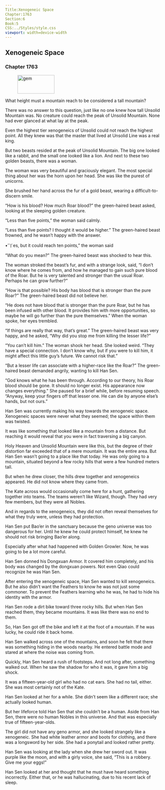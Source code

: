 ```yaml
---
Title:Xenogeneic Space 
Chapter:1763 
Section:6 
Book:5 
CSS:../Styles/style.css 
viewport: width=device-width
---
```

  
## Xenogeneic Space
### Chapter 1763
  
<figure>
	<img src="../Images/gem.gif" alt="gem" id="gem" width="120" height="60" />
</figure>
  

  
What height must a mountain reach to be considered a tall mountain?

There was no answer to this question, just like no one knew how tall Unsolid Mountain was. No creature could reach the peak of Unsolid Mountain. None had ever glanced at what lay at the peak.

Even the highest tier xenogeneics of Unsolid could not reach the highest point. All they knew was that the master that lived at Unsolid Line was a real king.

But two beasts resided at the peak of Unsolid Mountain. The big one looked like a rabbit, and the small one looked like a lion. And next to these two golden beasts, there was a woman.

The woman was very beautiful and graciously elegant. The most special thing about her was the horn upon her head. She was like the purest of unicorns.

She brushed her hand across the fur of a gold beast, wearing a difficult-to-discern smile.

“How is his blood? How much Roar blood?” the green-haired beast asked, looking at the sleeping golden creature.

“Less than five points,” the woman said calmly.

“Less than five points? I thought it would be higher.” The green-haired beast frowned, and he wasn’t happy with the answer.

•’丫es, but it could reach ten points,” the woman said

“What do you mean?” The green-haired beast was shocked to hear this.

The woman stroked the beast’s fur, and with a strange look, said, “I don’t know where he comes from, and how he managed to gain such pure blood of the Roar. But he is very talented and stronger than the usual Roar. Perhaps he can grow further?”

“How is that possible? His body has blood that is stronger than the pure Roar?” The green-haired beast did not believe her.

“He does not have blood that is stronger than the pure Roar, but he has been infused with other blood. It provides him with more opportunities, so maybe he will go further than the pure themselves.” When the woman spoke, her eyes trembled.

“If things are really that way, that’s great.” The green-haired beast was very happy, and he asked, “Why did you stop me from killing the lesser life?”

“You can’t kill him.” The woman shook her head. She looked weird. “They have a special connection. I don’t know why, but if you were to kill him, it might affect this little guy’s future. We cannot risk that.”

“But a lesser life can associate with a higher-race like the Roar?” The green-haired beast demanded angrily, wanting to kill Han Sen.

“God knows what he has been through. According to our theory, his Roar blood should be gone. It should no longer exist. His appearance now changes everything.” She paused for a brief while, before resuming speech. “Anyway, keep your fingers off that lesser one. He can die by anyone else’s hands, but not ours.”

Han Sen was currently making his way towards the xenogeneic space. Xenogeneic spaces were never what they seemed; the space within them was twisted.

It was like something that looked like a mountain from a distance. But reaching it would reveal that you were in fact traversing a big canyon.

Holy Heaven and Unsolid Mountain were like this, but the degree of their distortion far exceeded that of a mere mountain. It was the entire area. But Han Sen wasn’t going to a place like that today. He was only going to a mountain, situated beyond a few rocky hills that were a few hundred meters tall.

But when he drew closer, the hills drew together and xenogeneics appeared. He did not know where they came from.

The Kate across would occasionally come here for a hunt, gathering together into teams. The teams weren’t like Wizard, though. They had very few members, but they were all Nobles.

And in regards to the xenogeneics, they did not often reveal themselves for what they truly were, unless they had protection.

Han Sen put Bao’er in the sanctuary because the geno universe was too dangerous for her. Until he knew he could protect himself, he knew he should not risk bringing Bao’er along.

Especially after what had happened with Golden Growler. Now, he was going to be a lot more careful.

Han Sen donned his Dongxuan Armor. It covered him completely, and his body was changed by the dongxuan powers. Not even Qiao could recognize he was Han Sen.

After entering the xenogeneic space, Han Sen wanted to kill xenogeneics. But he also didn’t want the Feathers to know he was not just some commoner. To prevent the Feathers learning who he was, he had to hide his identity with the armor.

Han Sen rode a dirt bike toward three rocky hills. But when Han Sen reached them, they became mountains. It was like there was no end to them.

So, Han Sen got off the bike and left it at the foot of a mountain. If he was lucky, he could ride it back home.

Han Sen walked across one of the mountains, and soon he felt that there was something hiding in the woods nearby. He entered battle mode and stared at where the noise was coming from.

Quickly, Han Sen heard a rush of footsteps. And not long after, something walked out. When he saw the shadow for who it was, it gave him a big shock.

It was a fifteen-year-old girl who had no cat ears. She had no tail, either. She was most certainly not of the Kate.

Han Sen looked at her for a while. She didn’t seem like a different race; she actually looked human.

But her lifeforce told Han Sen that she couldn’t be a human. Aside from Han Sen, there were no human Nobles in this universe. And that was especially true of fifteen-year-olds.

The girl did not have any geno armor, and she looked strangely like a xenogeneic. She had white leather armor and boots for clothing, and there was a longsword by her side. She had a ponytail and looked rather pretty.

Han Sen was looking at the lady when she drew her sword out. It was purple like the moon, and with a girly voice, she said, “This is a robbery. Give me your eggs!”

Han Sen looked at her and thought that he must have heard something incorrectly. Either that, or he was hallucinating, due to his recent lack of sleep.